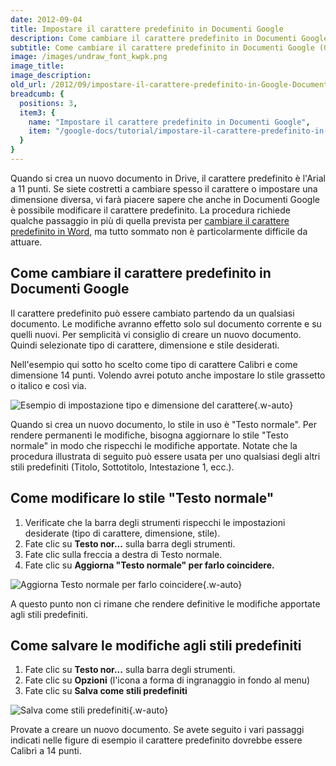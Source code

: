 ```yaml
---
date: 2012-09-04
title: Impostare il carattere predefinito in Documenti Google
description: Come cambiare il carattere predefinito in Documenti Google (Google Docs)
subtitle: Come cambiare il carattere predefinito in Documenti Google (Google Docs)
image: /images/undraw_font_kwpk.png
image_title:
image_description:
old_url: /2012/09/impostare-il-carattere-predefinito-in-Google-Documenti.html
breadcumb: {
  positions: 3,
  item3: {
    name: "Impostare il carattere predefinito in Documenti Google",
    item: "/google-docs/tutorial/impostare-il-carattere-predefinito-in-documenti-google/"
  }
}
---
```

Quando si crea un nuovo documento in Drive, il carattere predefinito è l'Arial a 11 punti. Se siete costretti a cambiare spesso il carattere o impostare una dimensione diversa, vi farà piacere sapere che anche in Documenti Google è possibile modificare il carattere predefinito. La procedura richiede qualche passaggio in più di quella prevista per [cambiare il carattere predefinito in Word,](/tutorial/others/impostare-il-carattere-predefinito-in-Word/) ma tutto sommato non è particolarmente difficile da attuare.

## Come cambiare il carattere predefinito in Documenti Google

Il carattere predefinito può essere cambiato partendo da un qualsiasi documento. Le modifiche avranno effetto solo sul documento corrente e su quelli nuovi. Per semplicità vi consiglio di creare un nuovo documento. Quindi selezionate tipo di carattere, dimensione e stile desiderati.

Nell'esempio qui sotto ho scelto come tipo di carattere Calibri e come dimensione 14 punti. Volendo avrei potuto anche impostare lo stile grassetto o italico e così via.

![Esempio di impostazione tipo e dimensione del carattere](/images/documenti-google-esempio-impostazione-carattere.png 'Usando la barra degli strumenti possiamo modificare il tipo, la dimensione e lo stile del carattere in uso'){.w-auto}

Quando si crea un nuovo documento, lo stile in uso è "Testo normale". Per rendere permanenti le modifiche, bisogna aggiornare lo stile "Testo normale" in modo che rispecchi le modifiche apportate. Notate che la procedura illustrata di seguito può essere usata per uno qualsiasi degli altri stili predefiniti (Titolo, Sottotitolo, Intestazione 1, ecc.).

## Come modificare lo stile "Testo normale"

1. Verificate che la barra degli strumenti rispecchi le impostazioni desiderate (tipo di carattere, dimensione, stile).
2. Fate clic su **Testo nor...** sulla barra degli strumenti.
3. Fate clic sulla freccia a destra di Testo normale.
4. Fate clic su **Aggiorna "Testo normale" per farlo coincidere.**

![Aggiorna Testo normale per farlo coincidere](/images/documenti-google-aggiorna-testo-normale-per-farlo-coincidere.png 'Per applicare le modifiche allo stile "Testo normale" dobbiamo aprire il menu Stili e scegliere Aggiorna "Testo normale" per farlo coincidere'){.w-auto}

A questo punto non ci rimane che rendere definitive le modifiche apportate agli stili predefiniti.

## Come salvare le modifiche agli stili predefiniti

1. Fate clic su **Testo nor...** sulla barra degli strumenti.
2. Fate clic su **Opzioni** (l'icona a forma di ingranaggio in fondo al menu)
3. Fate clic su **Salva come stili predefiniti**

![Salva come stili predefiniti](/images/documenti-google-salva-come-stili-predefiniti.png 'Dopo aver aggiornato lo stile "Testo normale" dobbiamo salvare le modifiche con il comando "Salva come stili predefiniti"'){.w-auto}

Provate a creare un nuovo documento. Se avete seguito i vari passaggi indicati nelle figure di esempio il carattere predefinito dovrebbe essere Calibrì a 14 punti.
